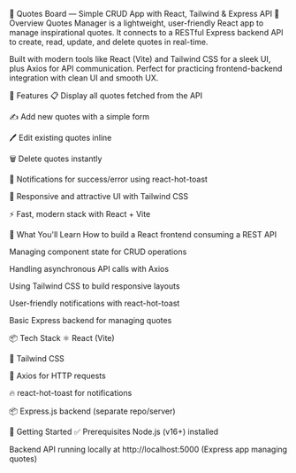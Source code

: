 📜 Quotes Board — Simple CRUD App with React, Tailwind & Express API
🧭 Overview
Quotes Manager is a lightweight, user-friendly React app to manage inspirational quotes.
It connects to a RESTful Express backend API to create, read, update, and delete quotes in real-time.

Built with modern tools like React (Vite) and Tailwind CSS for a sleek UI, plus Axios for API communication.
Perfect for practicing frontend-backend integration with clean UI and smooth UX.

🚀 Features
📋 Display all quotes fetched from the API

✍️ Add new quotes with a simple form

🖊️ Edit existing quotes inline

🗑️ Delete quotes instantly

🔔 Notifications for success/error using react-hot-toast

🎨 Responsive and attractive UI with Tailwind CSS

⚡ Fast, modern stack with React + Vite

🧠 What You'll Learn
How to build a React frontend consuming a REST API

Managing component state for CRUD operations

Handling asynchronous API calls with Axios

Using Tailwind CSS to build responsive layouts

User-friendly notifications with react-hot-toast

Basic Express backend for managing quotes

📦 Tech Stack
⚛️ React (Vite)

🎨 Tailwind CSS

🚀 Axios for HTTP requests

🔥 react-hot-toast for notifications

📦 Express.js backend (separate repo/server)

🎯 Getting Started
✅ Prerequisites
Node.js (v16+) installed

Backend API running locally at http://localhost:5000 (Express app managing quotes)